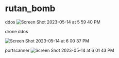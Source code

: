 # rutan_bomb
ddos
![Screen Shot 2023-05-14 at 5 59 40 PM](https://github.com/geocyber11/rutan_bomb/assets/133251241/da9870f7-b214-4d51-ac90-bbab1f972b46)

  drone ddos

![Screen Shot 2023-05-14 at 6 00 37 PM](https://github.com/geocyber11/rutan_bomb/assets/133251241/c53a14c5-a2a9-4a51-86d6-68d767f6ff8e)

  portscanner
![Screen Shot 2023-05-14 at 6 01 43 PM](https://github.com/geocyber11/rutan_bomb/assets/133251241/5e2d6784-15b2-42ff-af4c-9023a9e2a242)
